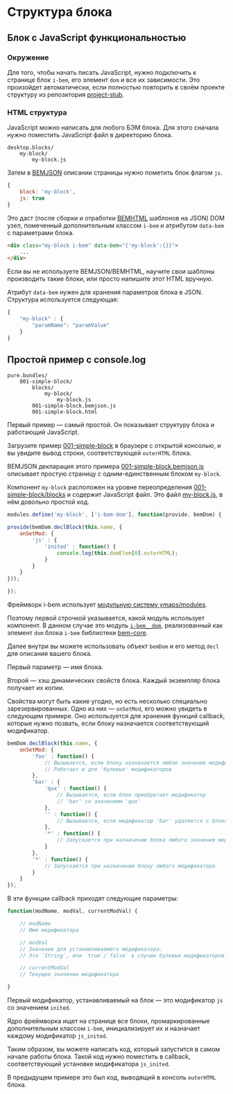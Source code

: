 # Структура блока

## Блок с JavaScript функциональностью

### Окружение

Для того, чтобы начать писать JavaScript, нужно подключить к странице блок
`i-bem`, его элемент `dom` и все их зависимости. Это произойдет автоматически,
если полностью повторить в своём проекте структуру из репозитория
[project-stub](https://ru.bem.info/platform/project-stub/).

### HTML структура

JavaScript можно написать для любого БЭМ блока. Для этого сначала нужно поместить
JavaScript файл в директорию блока.

```files
desktop.blocks/
    my-block/
        my-block.js
```

Затем в [BEMJSON](https://ru.bem.info/platform/bemjson/) описании страницы нужно пометить блок флагом `js`.

```js
{
    block: 'my-block',
    js: true
}
```

Это даст (после сборки и отработки [BEMHTML](https://ru.bem.info/platform/bem-xjst/) шаблонов на JSON) DOM узел,
помеченный дополнительным классом `i-bem` и атрибутом `data-bem` с параметрами
блока.

```html
<div class="my-block i-bem" data-bem="{'my-block':{}}">
    ...
</div>
```

Если вы не используете BEMJSON/BEMHTML, научите свои шаблоны производить такие
блоки, или просто напишите этот HTML вручную.

Атрибут `data-bem` нужен для хранения параметров блока в JSON. Структура
используется следующая:

```js
{
    "my-block" : {
        "paramName": "paramValue"
    }
}
```

## Простой пример с console.log

```files
pure.bundles/
    001-simple-block/
        blocks/
            my-block/
                my-block.js
        001-simple-block.bemjson.js
        001-simple-block.html
```

Первый пример — самый простой. Он показывает структуру блока и работающий JavaScript.

Загрузите пример [001-simple-block](https://bem-site.github.io/bem-js-tutorial/pure.bundles/001-simple-block/001-simple-block.html) в браузере с открытой консолью, и вы увидите вывод строки,
соответствующей `outerHTML` блока.

BEMJSON декларация этого примера [001-simple-block.bemjson.js](https://github.com/bem/bem-js-tutorial/blob/master/pure.bundles/001-simple-block/001-simple-block.bemjson.js) описывает простую страницу с
одним-единственным блоком `my-block`.

Компонент `my-block` расположен на уровне переопределения [001-simple-block/blocks](https://github.com/bem/bem-js-tutorial/tree/master/pure.bundles/001-simple-block/blocks/my-block) и содержит JavaScript файл. Это файл [my-block.js](https://github.com/bem/bem-js-tutorial/blob/master/pure.bundles/001-simple-block/blocks/my-block/my-block.js), в нём довольно простой код.

```js
modules.define('my-block', ['i-bem-dom'], function(provide, bemDom) {

provide(bemDom.declBlock(this.name, {
    onSetMod: {
        'js' : {
            'inited' : function() {
                console.log(this.domElem[0].outerHTML);
            }
        }
    }
}));

});
```

Фреймворк i-bem использует [модульную систему ymaps/modules](https://github.com/ymaps/modules/blob/master/README.ru.md).

Поэтому первой строчкой указывается, какой модуль использует компонент. В данном
случае это модуль
[`i-bem__dom`](https://github.com/bem/bem-core/blob/v3/common.blocks/i-bem/__dom/i-bem__dom.js),
реализованный как элемент `dom` блока `i-bem` библиотеки
[bem-core](https://en.bem.info/libs/bem-core/).

Далее внутри вы можете использовать объект `bemDom` и его метод `decl` для описания
вашего блока.

Первый параметр — имя блока.

Второй — хэш динамических свойств блока. Каждый экземпляр блока получает их копии.

Свойства могут быть какие угодно, но есть несколько специально
зарезервированных. Одно из них — `onSetMod`, его можно увидеть в следующем примере.
Оно используется для хранения функций callback, которые нужно позвать, если блоку
назначается соответствующий модификатор.

```js
bemDom.declBlock(this.name, {
    onSetMod: {
        'foo' : function() {
            // Вызывается, если блоку назначается любое значение модификатора 'foo'.
            // Работает и для 'булевых' модификаторов
        },
        'bar' : {
            'qux' : function() {
                // Вызывается, если блок приобретает модификатор
                // 'bar' со значением 'qux'
            },
            '' : function() {
                // Вызывается, если модификатор 'bar' удаляется с блока
            },
            '*' : function() {
                // Запускается при назначению блока любого значения модификатора bar
            }
        },
        '*' : function() {
            // Запускается при назначении блоку любого модификатора
        }
    }
});
```

В эти функции callback приходят следующие параметры:

```js
function(modName, modVal, currentModVal) {

    // modName
    // Имя модификатора

    // modVal
    // Значение для устанавливаемого модификатора.
    // Это `String`, или `true`/`false` в случае булевых модификаторов.

    // currentModVal
    // Текущее значение модификатора

}
```

Первый модификатор, устанавливаемый на блок — это модификатор `js` со значением
`inited`.

Ядро фреймворка ищет на странице все блоки, промаркированные дополнительным
классом `i-bem`, инициализирует их и назначает каждому модификатор `js_inited`.

Таким образом, вы можете написать код, который запустится в самом начале работы
блока. Такой код нужно поместить в callback, соответствующий установке
модификатора `js_inited`.

В предыдущем примере это был код, выводящий в консоль `outerHTML` блока.
